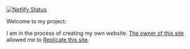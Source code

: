 [![Netlify Status](https://api.netlify.com/api/v1/badges/47ccb486-bafe-4fd6-bbc8-4cdac71d3c9e/deploy-status)](https://app.netlify.com/sites/andradge/deploys)

Welcome to my project:

<p>I am in the process of creating my own website. <a href='https://www.visibledata.co.uk' target='_blank'>The owner of this site</a> allowed me to <a href='https://www.visibledata.co.uk/blog/2018/01/30/2018-01-30_visible-setup/' target='_blank'>Replicate this site</a>. </p>
